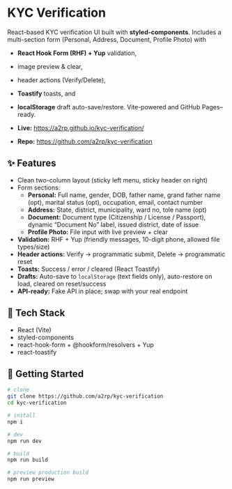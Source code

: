 # KYC Verification

React-based KYC verification UI built with **styled-components**.
Includes a multi-section form (Personal, Address, Document, Profile Photo) with

-   **React Hook Form (RHF) + Yup** validation,
-   image preview & clear,
-   header actions (Verify/Delete),
-   **Toastify** toasts, and
-   **localStorage** draft auto-save/restore.
    Vite-powered and GitHub Pages–ready.

-   **Live:** https://a2rp.github.io/kyc-verification/
-   **Repo:** https://github.com/a2rp/kyc-verification

## ✨ Features

-   Clean two-column layout (sticky left menu, sticky header on right)
-   Form sections:
    -   **Personal:** Full name, gender, DOB, father name, grand father name (opt), marital status (opt), occupation, email, contact number
    -   **Address:** State, district, municipality, ward no, tole name (opt)
    -   **Document:** Document type (Citizenship / License / Passport), dynamic “Document No” label, issued district, date of issue
    -   **Profile Photo:** File input with live preview + clear
-   **Validation:** RHF + Yup (friendly messages, 10-digit phone, allowed file types/size)
-   **Header actions:** Verify → programmatic submit, Delete → programmatic reset
-   **Toasts:** Success / error / cleared (React Toastify)
-   **Drafts:** Auto-save to `localStorage` (text fields only), auto-restore on load, cleared on reset/success
-   **API-ready:** Fake API in place; swap with your real endpoint

## 🧱 Tech Stack

-   React (Vite)
-   styled-components
-   react-hook-form + @hookform/resolvers + Yup
-   react-toastify

## 🚀 Getting Started

```bash
# clone
git clone https://github.com/a2rp/kyc-verification
cd kyc-verification

# install
npm i

# dev
npm run dev

# build
npm run build

# preview production build
npm run preview
```

